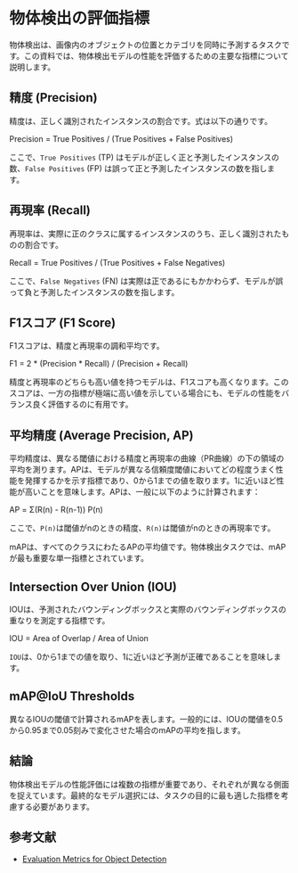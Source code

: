 # 物体検出の評価指標

物体検出は、画像内のオブジェクトの位置とカテゴリを同時に予測するタスクです。この資料では、物体検出モデルの性能を評価するための主要な指標について説明します。

## 精度 (Precision)

精度は、正しく識別されたインスタンスの割合です。式は以下の通りです。

Precision = True Positives / (True Positives + False Positives)

ここで、`True Positives` (TP) はモデルが正しく正と予測したインスタンスの数、`False Positives` (FP) は誤って正と予測したインスタンスの数を指します。

## 再現率 (Recall)

再現率は、実際に正のクラスに属するインスタンスのうち、正しく識別されたものの割合です。

Recall = True Positives / (True Positives + False Negatives)

ここで、`False Negatives` (FN) は実際は正であるにもかかわらず、モデルが誤って負と予測したインスタンスの数を指します。

## F1スコア (F1 Score)

F1スコアは、精度と再現率の調和平均です。

F1 = 2 * (Precision * Recall) / (Precision + Recall)

精度と再現率のどちらも高い値を持つモデルは、F1スコアも高くなります。このスコアは、一方の指標が極端に高い値を示している場合にも、モデルの性能をバランス良く評価するのに有用です。

## 平均精度 (Average Precision, AP)

平均精度は、異なる閾値における精度と再現率の曲線（PR曲線）の下の領域の平均を測ります。APは、モデルが異なる信頼度閾値においてどの程度うまく性能を発揮するかを示す指標であり、0から1までの値を取ります。1に近いほど性能が高いことを意味します。APは、一般に以下のように計算されます：

AP = Σ(R(n) - R(n-1)) P(n)

ここで、`P(n)`は閾値がnのときの精度、`R(n)`は閾値がnのときの再現率です。

mAPは、すべてのクラスにわたるAPの平均値です。物体検出タスクでは、mAPが最も重要な単一指標とされています。

## Intersection Over Union (IOU)

IOUは、予測されたバウンディングボックスと実際のバウンディングボックスの重なりを測定する指標です。

IOU = Area of Overlap / Area of Union

`IOU`は、0から1までの値を取り、1に近いほど予測が正確であることを意味します。

## mAP@IoU Thresholds

異なるIOUの閾値で計算されるmAPを表します。一般的には、IOUの閾値を0.5から0.95まで0.05刻みで変化させた場合のmAPの平均を指します。

## 結論

物体検出モデルの性能評価には複数の指標が重要であり、それぞれが異なる側面を捉えています。最終的なモデル選択には、タスクの目的に最も適した指標を考慮する必要があります。

## 参考文献
- [Evaluation Metrics for Object Detection](https://debuggercafe.com/evaluation-metrics-for-object-detection/)



